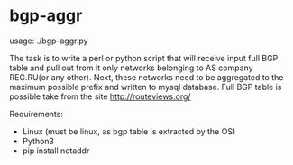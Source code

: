 # bgp-aggr
usage: ./bgp-aggr.py


The task is to write a perl or python script that will receive input
full BGP table and pull out from it only networks belonging to AS
company REG.RU(or any other). Next, these networks need to be aggregated to the maximum
possible prefix and written to mysql database. Full BGP table is possible
take from the site http://routeviews.org/

Requirements:
- Linux (must be linux, as bgp table is extracted by the OS)
- Python3
- pip install netaddr
